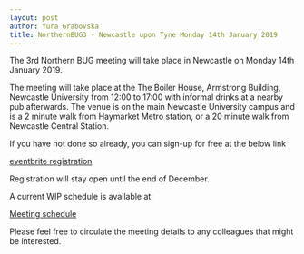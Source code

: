 ```yaml
---
layout: post
author: Yura Grabovska
title: NorthernBUG3 - Newcastle upon Tyne Monday 14th January 2019
---
```


The 3rd Northern BUG meeting will take place in Newcastle on Monday 14th January 2019. 

The meeting will take place at the The Boiler House, Armstrong Building, Newcastle University from 12:00 to 17:00 with informal drinks at a nearby pub afterwards. The venue is on the main Newcastle University campus and is a 2 minute walk from Haymarket Metro station, or a 20 minute walk from Newcastle Central Station.

If you have not done so already, you can sign-up for free at the below link

[eventbrite registration](https://www.eventbrite.com/e/northernbug-3-newcastle-tickets-52004308286?aff=ebdssbdestsearch)

Registration will stay open until the end of December. 

A current WIP schedule is available at: 

[Meeting schedule](https://northernbug.github.io/northernbug3)

Please feel free to circulate the meeting details to any colleagues that might be interested.
